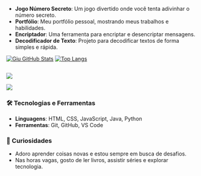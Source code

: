 - **Jogo Número Secreto**: Um jogo divertido onde você tenta adivinhar o número secreto.
- **Portfólio**: Meu portfólio pessoal, mostrando meus trabalhos e habilidades.
- **Encriptador**: Uma ferramenta para encriptar e desencriptar mensagens.
- **Decodificador de Texto**: Projeto para decodificar textos de forma simples e rápida.

[![Giu GitHub Stats](https://github-readme-stats.vercel.app/api?username=jose0891&theme=radical)](https://github.com/jose0891)
[![Top Langs](https://github-readme-stats.vercel.app/api/top-langs/?username=jose0891&show_icons=true&theme=radical)](https://github.com/jose0891)

##

<div>
  <a href="mailto:seu-email-aqui@gmail.com"><img src="https://img.shields.io/badge/-Gmail-%23333?style=for-the-badge&logo=gmail&logoColor=white" target="_blank"></a>

  <a href="https://www.linkedin.com/in/seu-perfil-aqui" target="_blank"><img src="https://img.shields.io/badge/-LinkedIn-%230077B5?style=for-the-badge&logo=linkedin&logoColor=white" target="_blank"></a>
</div>

### 🛠️ Tecnologias e Ferramentas

- **Linguagens**: HTML, CSS, JavaScript, Java, Python
- **Ferramentas**: Git, GitHub, VS Code

### 🌟 Curiosidades

- Adoro aprender coisas novas e estou sempre em busca de desafios.
- Nas horas vagas, gosto de ler livros, assistir séries e explorar tecnologia.
